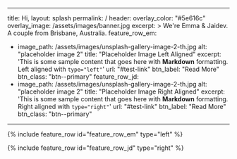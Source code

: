 ---
title: Hi,
layout: splash
permalink: /
header:
  overlay_color: "#5e616c"
  overlay_image: /assets/images/banner.jpg
excerpt: >
  We're Emma & Jaidev. <br /> A couple from Brisbane, Australia.
feature_row_em:
  - image_path: /assets/images/unsplash-gallery-image-2-th.jpg
    alt: "placeholder image 2"
    title: "Placeholder Image Left Aligned"
    excerpt: 'This is some sample content that goes here with **Markdown** formatting. Left aligned with `type="left"`'
    url: "#test-link"
    btn_label: "Read More"
    btn_class: "btn--primary"
feature_row_jd:
  - image_path: /assets/images/unsplash-gallery-image-2-th.jpg
    alt: "placeholder image 2"
    title: "Placeholder Image Right Aligned"
    excerpt: 'This is some sample content that goes here with **Markdown** formatting. Right aligned with `type="right"`'
    url: "#test-link"
    btn_label: "Read More"
    btn_class: "btn--primary"
  ---

{% include feature_row id="feature_row_em" type="left" %}

{% include feature_row id="feature_row_jd" type="right" %}